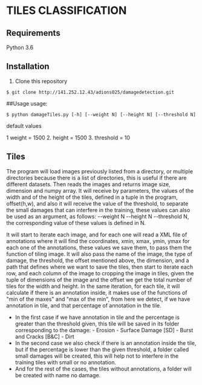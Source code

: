# TILES CLASSIFICATION

## Requirements
Python 3.6 

## Installation
1. Clone this repository

``
$ git clone http://141.252.12.43/adions025/damagedetection.git
``

##Usage
usage:

``
$ python damageTiles.py [-h] [--weight N] [--height N] [--threshold N]
``

 default values
 
 1  weight = 1500
 2. height = 1500
 3. threshold = 10

## Tiles

The program will load images previously listed from a directory, or multiple directories because there is a list of directories, this is useful if there are different datasets. Then reads the images and returns image size, dimension and numpy array. It will receive by parameters, the values of the width and of the height of the tiles, defined in a tuple in the program, offset(h,w), and also it will receive the value of the threshold, to separate the small damages that can interfere in the training, these values can also be used as an argument, as follows: --weight N --height N --threshold N, the corresponding value of these values is defined in N.

It will start to iterate each image, and for each one will read a XML file of annotations where it will find the coordinates, xmin, xmax, ymin, ymax for each one of the annotations, these values we save them, to pass them the function of tiling image. It will also pass the name of the image, the type of damage, the threshold, the offset mentioned above, the dimension, and a path that defines where we want to save the tiles, then start to iterate each row, and each column of the image to cropping the image in tiles, given the tuple of dimensions of the image and the offset we get the total number of tiles for the width and height. In the same iteration, for each tile, it will calculate if there is an annotation inside, it makes use of the functions of "min of the maxes" and "max of the min", from here we detect, if we have annotation in tile, and that percentage of annotation in the tile.

-	In the first case if we have annotation in tile and the percentage is greater than the threshold given, this tile will be saved in its folder corresponding to the damage:
    	- Erosion
    	- Surface Damage [SD]
        - Burst and Cracks [B&C]
        - Dirt
-	In the second case we also check if there is an annotation inside the tile, but if the percentage is lower than the given threshold, a folder called small damages will be created, this will help not to interfere in the training tiles with small or no annotation.
-	And for the rest of the cases, the tiles without annotations, a folder will be created with name no damage.






